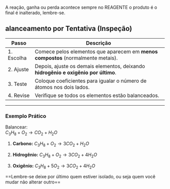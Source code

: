 A reação, ganha ou perda acontece sempre no REAGENTE o produto é o final é inalterado, lembre-se. 

## alanceamento por Tentativa (Inspeção)

|**Passo**|**Descrição**|
|---|---|
|1. Escolha|Comece pelos elementos que aparecem em **menos compostos** (normalmente metais).|
|2. Ajuste|Depois, ajuste os demais elementos, deixando **hidrogênio e oxigênio por último**.|
|3. Teste|Coloque coeficientes para igualar o número de átomos nos dois lados.|
|4. Revise|Verifique se todos os elementos estão balanceados.|

---

### **Exemplo Prático**

Balancear:  
$C_3H_8 + O_2 \rightarrow CO_2 + H_2O$

1. **Carbono:** $C_3H_8 + O_2 \rightarrow 3CO_2 + H_2O$
    
2. **Hidrogênio:** $C_3H_8 + O_2 \rightarrow 3CO_2 + 4H_2O$
    
3. **Oxigênio:** $C_3H_8 + 5O_2 \rightarrow 3CO_2 + 4H_2O$


==Lembre-se deixe por último quem estiver isolado, ou seja quem você mudar não alterar outro==